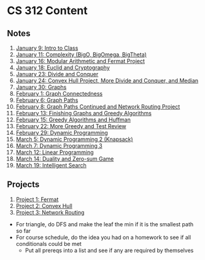 # CS 312 Content

## Notes
1. [January 9: Intro to Class](Notes/Jan9.md)
2. [January 11: Complexity (BigO, BigOmega, BigTheta)](Notes/Jan11.md)
3. [January 16: Modular Arithmetic and Fermat Project](Notes/Jan16.md)
4. [January 18: Euclid and Cryptography](Notes/Jan18.md)
5. [January 23: Divide and Conquer](Notes/Jan23.md)
6. [January 24: Convex Hull Project, More Divide and Conquer, and Median](Notes/Jan25.md)
7. [January 30: Graphs](Notes/Jan30.md)
8. [February 1: Graph Connectedness](Notes/Feb1.md)
9. [February 6: Graph Paths](Notes/Feb6.md)
10. [February 8: Graph Paths Continued and Network Routing Project](Notes/Feb8.md) 
11. [February 13: Finishing Graphs and Greedy Algorithms](Notes/Feb13.md)
12. [February 15: Greedy Algorithms and Huffman](Notes/Feb15.md)
13. [February 22: More Greedy and Test Review](Notes/Feb22)
14. [February 29: Dynamic Programming](Notes/Feb29.md)
15. [March 5: Dynamic Programming 2 (Knapsack)](Notes/Mar5.md)
16. [March 7: Dynamic Programming 3](Notes/Mar7.md)
17. [March 12: Linear Programming](Notes/Mar11.md)
18. [March 14: Duality and Zero-sum Game](Notes/Mar14.md)
19. [March 19: Intelligent Search](Notes/Mar19.md)

## Projects
1. [Project 1: Fermat](Projects/Fermat)
2. [Project 2: Convex Hull](Projects/ConvexHull)
3. [Project 3: Network Routing](Projects/NetworkRouting)

- For triangle, do DFS and make the leaf the min if it is the smallest path so far
- For course schedule, do the idea you had on a homework to see if all conditionals could be met
    - Put all prereqs into a list and see if any are required by themselves
